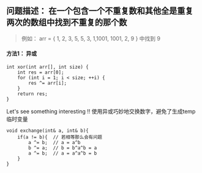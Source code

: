## 问题描述： 在一个包含一个不重复数和其他全是重复两次的数组中找到不重复的那个数

> 例如： arr = { 1, 2, 3, 5, 5, 3, 1,1001, 1001, 2, 9 } 中找到 9


#### 方法1： 异或
```
int xor(int arr[], int size) {
	int res = arr[0];
	for (int i = 1; i < size; ++i) {
		res ^= arr[i];
	}
	return res;
}
```


Let's see something interesting !!
使用异或巧妙地交换数字，避免了生成temp临时变量

```
void exchange(int& a, int& b){
	if(a != b){  // 若相等那么会有问题
		a ^= b;  // a = a^b  
		b ^= a;  // b = b^a^b = a
		a ^= b;  // a = a^a^b = b
	}
}

```
